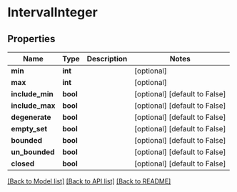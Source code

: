 # IntervalInteger

## Properties
Name | Type | Description | Notes
------------ | ------------- | ------------- | -------------
**min** | **int** |  | [optional] 
**max** | **int** |  | [optional] 
**include_min** | **bool** |  | [optional] [default to False]
**include_max** | **bool** |  | [optional] [default to False]
**degenerate** | **bool** |  | [optional] [default to False]
**empty_set** | **bool** |  | [optional] [default to False]
**bounded** | **bool** |  | [optional] [default to False]
**un_bounded** | **bool** |  | [optional] [default to False]
**closed** | **bool** |  | [optional] [default to False]

[[Back to Model list]](../README.md#documentation-for-models) [[Back to API list]](../README.md#documentation-for-api-endpoints) [[Back to README]](../README.md)



